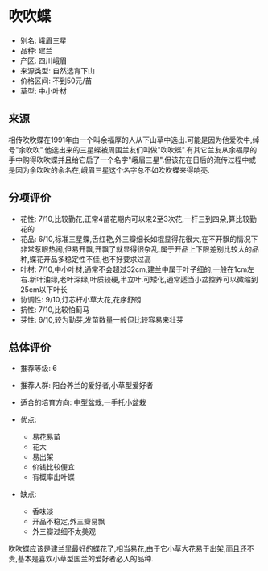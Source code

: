 # 吹吹蝶

+ 别名: 峨眉三星
+ 品种: 建兰
+ 产区: 四川峨眉
+ 来源类型: 自然选育下山
+ 价格区间: 不到50元/苗
+ 草型: 中小叶材


<!-- ![吹吹蝶]() -->

## 来源

相传吹吹蝶在1991年由一个叫余福厚的人从下山草中选出.可能是因为他爱吹牛,绰号"余吹吹".他选出来的三星蝶被周围兰友们叫做"吹吹蝶".有其它兰友从余福厚的手中购得吹吹蝶并且给它启了一个名字"峨眉三星".但该花在日后的流传过程中或是因为余吹吹的余名在,峨眉三星这个名字总不如吹吹蝶来得响亮.

## 分项评价

+ 花性: 7/10,比较勤花,正常4苗花期内可以来2至3次花,一杆三到四朵,算比较勤花的
+ 花品: 6/10,标准三星蝶,舌红艳,外三瓣细长如棍显得花很大,在不开飘的情况下非常惹眼热闹,但易开飘,开飘了就显得很杂乱,属于开品上下限差别比较大的品种,蝶花开品多稳定性不佳,也不好要求过高
+ 叶材: 7/10,中小叶材,通常不会超过32cm,建兰中属于叶子细的,一般在1cm左右.新叶油绿,老叶深绿,叶质较硬,半立叶.可矮化,通常适当小盆控养可以微缩到25cm以下叶长
+ 协调性: 9/10,灯芯杆小草大花,花序舒朗
+ 抗性: 7/10,比较怕蓟马
+ 芽性: 6/10,较为勤芽,发苗数量一般但比较容易来壮芽

## 总体评价

+ 推荐等级: 6
+ 推荐人群: 阳台养兰的爱好者,小草型爱好者
+ 适合的培育方向: 中型盆栽,一手托小盆栽

+ 优点:
    + 易花易苗
    + 花大
    + 易出架
    + 价钱比较便宜
    + 有概率出叶蝶
+ 缺点:
    + 香味淡
    + 开品不稳定,外三瓣易飘
    + 外三瓣过细不太美观

吹吹蝶应该是建兰里最好的蝶花了,相当易花,由于它小草大花易于出架,而且还不贵,基本是喜欢小草型国兰的爱好者必入的品种.

